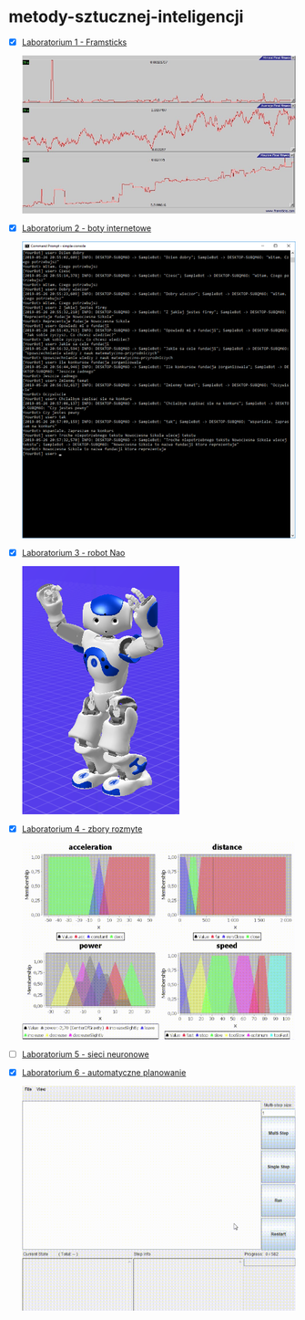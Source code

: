 # metody-sztucznej-inteligencji

- [x] [Laboratorium 1 - Framsticks](lab1-framsticks)

  ![plots](lab1-framsticks/resources/plots.jpg)

- [x] [Laboratorium 2 - boty internetowe](lab2-boty)

  ![example](lab2-boty/resources/example.png)

- [x] [Laboratorium 3 - robot Nao](lab3-nao)

  ![ex1](lab3-nao/resources/ex1.png)

- [x] [Laboratorium 4 - zbory rozmyte](lab4-zbiory-rozmyte)

  ![animation](lab4-zbiory-rozmyte/resources/animation.gif)

- [ ] [Laboratorium 5 - sieci neuronowe](lab5-sieci-neuronowe)

- [x] [Laboratorium 6 - automatyczne planowanie](lab6-automatyczne-planowanie)

  ![gif](lab6-automatyczne-planowanie/resources/animation.gif)
